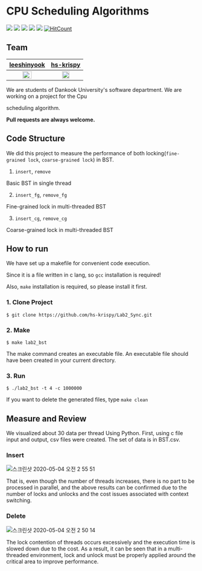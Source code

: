 # CPU Scheduling Algorithms

<img src="https://img.shields.io/github/issues/hs-krispy/Lab2_Sync"> <img src="https://img.shields.io/github/forks/hs-krispy/Lab2_Sync"> <img src="https://img.shields.io/github/stars/hs-krispy/Lab2_Sync"> <img src="https://img.shields.io/github/last-commit/hs-krispy/Lab2_Sync"> <img src="https://img.shields.io/github/repo-size/hs-krispy/Lab2_Sync"> [![HitCount](http://hits.dwyl.com/hs-krispy/Lab2-Sync.svg)](http://hits.dwyl.com/hs-krispy/Lab2-Sync)

## Team

|        [leeshinyook](https://github.com/leeshinyook)         |          [hs-krispy](https://github.com/hs-krispy)           |
| :----------------------------------------------------------: | :----------------------------------------------------------: |
| <img src="https://avatars3.githubusercontent.com/u/55838461?s=400&u=06a56002fd08e659a979557ea8d8a79efe9ba1ec&v=4" width="50%" align="center"> | <img align="center" src="https://avatars0.githubusercontent.com/u/58063806?s=400&v=4" width="50%"> |

We are students of Dankook University's software department. We are working on a project for the Cpu 

scheduling algorithm.

**Pull requests are always welcome.**

## Code Structure

We did this project to measure the performance of both locking(`fine-grained lock`, `coarse-grained lock`) in BST.

1. `insert`, `remove`

Basic BST in single thread

2. `insert_fg`, `remove_fg`

Fine-grained lock in multi-threaded BST

3. `insert_cg`, `remove_cg`

Coarse-grained lock in multi-threaded BST



## How to run

We have set up a makefile for convenient code execution.

Since it is a file written in c lang, so `gcc` installation is required!

Also, `make` installation is required, so please install it first.

### 1. Clone Project

~~~
$ git clone https://github.com/hs-krispy/Lab2_Sync.git
~~~

### 2. Make 

~~~
$ make lab2_bst
~~~

The make command creates an executable file.
An executable file should have been created in your current directory.

### 3. Run

~~~
$ ./lab2_bst -t 4 -c 1000000
~~~

If you want to delete the generated files, type  `make clean`



## Measure and Review

We visualized about 30 data per thread Using Python. First, using c file input and output, csv files were created. The set of data is in BST.csv. 



### Insert

![스크린샷 2020-05-04 오전 2 55 51](https://user-images.githubusercontent.com/55838461/80921682-c78fb300-8db2-11ea-9eb2-16bb06a3e436.png)

That is, even though the number of threads increases, there is no part to be processed in parallel, and the above results can be confirmed due to the number of locks and unlocks and the cost issues associated with context switching.



### Delete

![스크린샷 2020-05-04 오전 2 50 14](https://user-images.githubusercontent.com/55838461/80921545-03764880-8db2-11ea-9e7b-a330599b1b8b.png)



The lock contention of threads occurs excessively and the execution time is slowed down due to the cost.
As a result, it can be seen that in a multi-threaded environment, lock and unlock must be properly applied around the critical area to improve performance.

